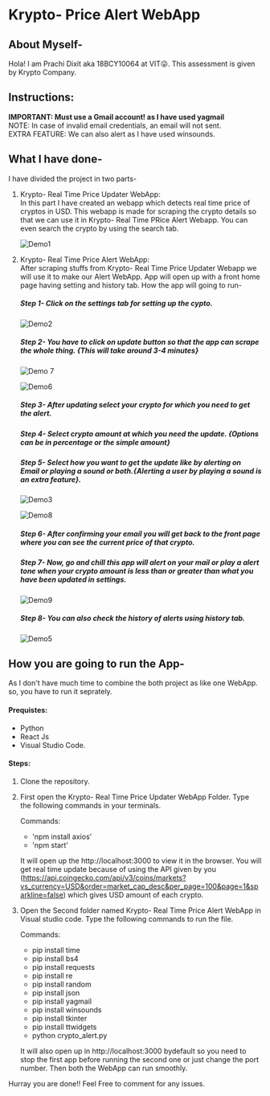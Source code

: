 # Krypto- Price Alert WebApp

## About Myself-
 Hola! I am Prachi Dixit aka 18BCY10064 at VIT😜.
 This assessment is given by Krypto Company.
 
## Instructions:
**IMPORTANT: Must use a Gmail account! as I have used yagmail**
<br> NOTE: In case of invalid email credentials, an email will not sent.
<br> EXTRA FEATURE: We can also alert as I have used winsounds.

## What I have done-
I have divided the project in two parts-
1. Krypto- Real Time Price Updater WebApp: 
      <br> In this part I have created an webapp which detects real time price of cryptos in USD. This webapp is made for scraping the crypto details so that we can use it in Krypto- Real Time PRice Alert Webapp. 
      You can even search the crypto by using the search tab.
      
      ![Demo1](https://user-images.githubusercontent.com/53315283/132959970-ca027f76-d3cd-43c1-a786-3af5e7ebd153.PNG)
      
2. Krypto- Real Time Price Alert WebApp: 
      <br> After scraping stuffs from Krypto- Real Time Price Updater Webapp we will use it to make our Alert WebApp.
      App will open up with a front home page having setting and history tab. How the app will going to run-
      
      ##### Step 1- Click on the settings tab for setting up the cypto.
      
      ![Demo2](https://user-images.githubusercontent.com/53315283/132959972-48b0daf4-f9e5-4464-aec4-f8295d768946.PNG)
      
      ##### Step 2- You have to click on update button so that the app can scrape the whole thing. {This will take around 3-4 minutes}
      
      ![Demo 7](https://user-images.githubusercontent.com/53315283/132960525-4777ed96-7f3f-4549-985c-09b8d177cd3f.PNG)
      
      ![Demo6](https://user-images.githubusercontent.com/53315283/132960528-73a4990e-372a-46b0-86ac-297a0c0d0ff4.PNG)
      
      ##### Step 3- After updating select your crypto for which you need to get the alert.
       
      ##### Step 4- Select crypto amount at which you need the update. {Options can be in percentage or the simple amount}
      
      ##### Step 5- Select how you want to get the update like by alerting on Email or playing a sound or both.{Alerting a user by playing a sound is an extra feature}.
      
      ![Demo3](https://user-images.githubusercontent.com/53315283/132959974-ef642ee2-9fb4-47ae-ae37-b08cbc626d87.PNG)
      
      ![Demo8](https://user-images.githubusercontent.com/53315283/132960626-4c2938d2-855b-4775-8814-5c1e5c53af7e.PNG)
      
      ##### Step 6- After confirming your email you will get back to the front page where you can see the current price of that crypto.
      
      ##### Step 7- Now, go and chill this app will alert on your mail or play a alert tone when your crypto amount is less than or greater than what you have been updated in settings.
      
      ![Demo9](https://user-images.githubusercontent.com/53315283/132960689-5ef0aece-b5e9-444f-8c46-fefc013c22e8.PNG)

      ##### Step 8- You can also check the history of alerts using history tab.
      
      ![Demo5](https://user-images.githubusercontent.com/53315283/132959988-9d27d079-34da-4fd4-a086-48cfafddade8.PNG)
      
 ## How you are going to run the App-
 As I don't have much time to combine the both project as like one WebApp. so, you have to run it seprately. 
 
#### Prequistes:
 
   - Python
   - React Js
   - Visual Studio Code.

#### Steps:

   1. Clone the repository.
   2. First open the Krypto- Real Time Price Updater WebApp Folder. Type the following commands in your terminals.
       
       Commands:
        - 'npm install axios'
        - 'npm start'
       
       It will open up the http://localhost:3000 to view it in the browser. You will get real time update because of using the API given by you (https://api.coingecko.com/api/v3/coins/markets?vs_currency=USD&order=market_cap_desc&per_page=100&page=1&sparkline=false) which gives USD amount of each crypto.
   3. Open the Second folder named Krypto- Real Time Price Alert WebApp in Visual studio code. Type the following commands to run the file.
       
       Commands:
        - pip install time
        - pip install bs4
        - pip install requests
        - pip install re
        - pip install random
        - pip install json
        - pip install yagmail
        - pip install winsounds
        - pip install tkinter
        - pip install ttwidgets
        - python crypto_alert.py
       
       It will also open up in http://localhost:3000 bydefault so you need to stop the first app before running the second one or just change the port number. Then both the WebApp can run smoothly.
       
 Hurray you are done!! 
 Feel Free to comment for any issues.
       

       
       
       
       
       
 
        
      
      
